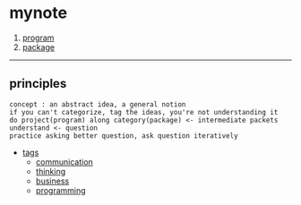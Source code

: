 # mynote

1. [program](program)
2. [package](package)

---

## principles

```
concept : an abstract idea, a general notion
if you can't categorize, tag the ideas, you're not understanding it
do project(program) along category(package) <- intermediate packets
understand <- question
practice asking better question, ask question iteratively
```

- [tags](tags)
     - [communication](communication)
     - [thinking](thinking)
     - [business](business)
     - [programming](programming)
